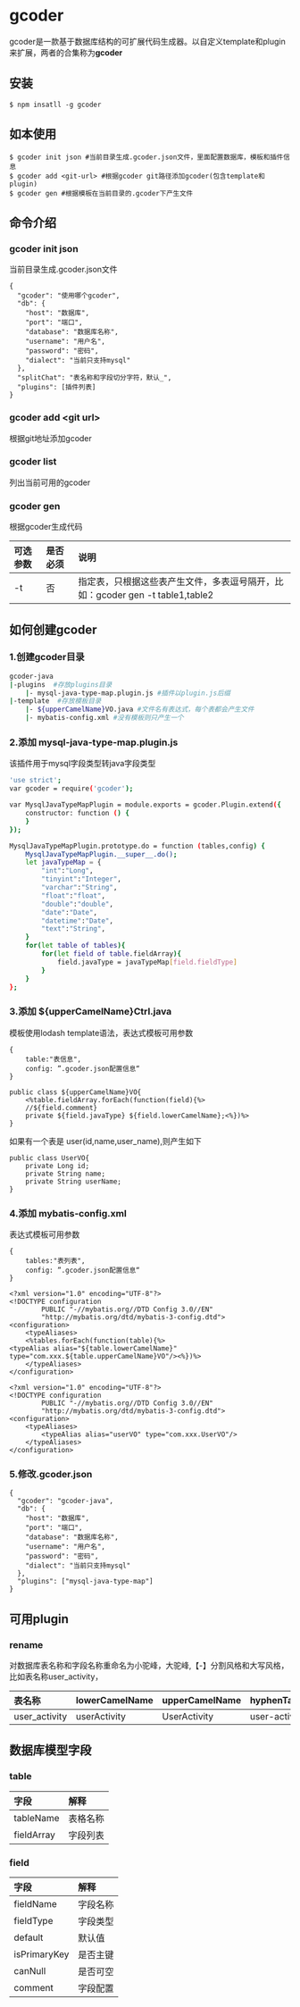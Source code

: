 # gcoder

gcoder是一款基于数据库结构的可扩展代码生成器。以自定义template和plugin来扩展，两者的合集称为**gcoder**

## 安装

```
$ npm insatll -g gcoder
```

## 如本使用


```
$ gcoder init json #当前目录生成.gcoder.json文件，里面配置数据库，模板和插件信息
$ gcoder add <git-url> #根据gcoder git路径添加gcoder(包含template和plugin)
$ gcoder gen #根据模板在当前目录的.gcoder下产生文件
```

## 命令介绍

### gcoder init json

当前目录生成.gcoder.json文件

```
{
  "gcoder": "使用哪个gcoder",
  "db": {
    "host": "数据库",
    "port": "端口",
    "database": "数据库名称",
    "username": "用户名",
    "password": "密码",
    "dialect": "当前只支持mysql"
  },
  "splitChat": "表名称和字段切分字符，默认_",
  "plugins": [插件列表]
}
```

### gcoder add \<git url\>

根据git地址添加gcoder

### gcoder list

列出当前可用的gcoder

### gcoder gen

根据gcoder生成代码

| 可选参数| 是否必须 | 说明|
| :------| :------ |  :------ | 
| -t | 否 |指定表，只根据这些表产生文件，多表逗号隔开，比如：gcoder gen -t table1,table2|

## 如何创建gcoder

### 1.创建gcoder目录

```bash
gcoder-java
|-plugins  #存放plugins目录
	|- mysql-java-type-map.plugin.js #插件以plugin.js后缀
|-template  #存放模板目录
	|- ${upperCamelName}VO.java #文件名有表达式，每个表都会产生文件
	|- mybatis-config.xml #没有模板则只产生一个
```

### 2.添加 mysql-java-type-map.plugin.js

该插件用于mysql字段类型转java字段类型

```bash
'use strict';
var gcoder = require('gcoder');

var MysqlJavaTypeMapPlugin = module.exports = gcoder.Plugin.extend({
    constructor: function () {
    }
});

MysqlJavaTypeMapPlugin.prototype.do = function (tables,config) {
    MysqlJavaTypeMapPlugin.__super__.do();
    let javaTypeMap = {
        "int":"Long",
        "tinyint":"Integer",
        "varchar":"String",
        "float":"float",
        "double":"double",
        "date":"Date",
        "datetime":"Date",
        "text":"String",
    }
    for(let table of tables){
        for(let field of table.fieldArray){
            field.javaType = javaTypeMap[field.fieldType]
        }
    }
};

```

### 3.添加 ${upperCamelName}Ctrl.java

模板使用lodash template语法，表达式模板可用参数

```
{
	table:"表信息",
	config: ”.gcoder.json配置信息“
}
```

```
public class ${upperCamelName}VO{
	<%table.fieldArray.forEach(function(field){%>
	//${field.comment}
	private ${field.javaType} ${field.lowerCamelName};<%})%>
}
```

如果有一个表是 user(id,name,user_name),则产生如下

```
public class UserVO{
	private Long id;
	private String name;
	private String userName;
}
```

### 4.添加 mybatis-config.xml

表达式模板可用参数

```
{
	tables:"表列表",
	config: ”.gcoder.json配置信息“
}
```


```
<?xml version="1.0" encoding="UTF-8"?>
<!DOCTYPE configuration
        PUBLIC "-//mybatis.org//DTD Config 3.0//EN"
        "http://mybatis.org/dtd/mybatis-3-config.dtd">
<configuration>
    <typeAliases>
    <%tables.forEach(function(table){%>
<typeAlias alias="${table.lowerCamelName}" type="com.xxx.${table.upperCamelName}VO"/><%})%>
    </typeAliases>
</configuration>

```

```
<?xml version="1.0" encoding="UTF-8"?>
<!DOCTYPE configuration
        PUBLIC "-//mybatis.org//DTD Config 3.0//EN"
        "http://mybatis.org/dtd/mybatis-3-config.dtd">
<configuration>
    <typeAliases>
   		<typeAlias alias="userVO" type="com.xxx.UserVO"/>
    </typeAliases>
</configuration>

```

### 5.修改.gcoder.json

```
{
  "gcoder": "gcoder-java",
  "db": {
    "host": "数据库",
    "port": "端口",
    "database": "数据库名称",
    "username": "用户名",
    "password": "密码",
    "dialect": "当前只支持mysql"
  },
  "plugins": ["mysql-java-type-map"]
}
```

## 可用plugin

### rename

对数据库表名称和字段名称重命名为小驼峰，大驼峰,【-】分割风格和大写风格，比如表名称user_activity，

| 表名称| lowerCamelName | upperCamelName | hyphenTableName |upperTableName|
| :------| :------ |  :------ | :------ | :------ | 
| user_activity | userActivity | UserActivity |user-activity|USER-ACTIVITY|

## 数据库模型字段

### table

| 字段| 解释|
| :------| :------ | 
| tableName |表格名称|
| fieldArray |字段列表|


### field

| 字段| 解释|
| :------| :------ | 
| fieldName |字段名称|
| fieldType |字段类型|
| default |默认值|
| isPrimaryKey |是否主键|
| canNull |是否可空|
| comment |字段配置|
